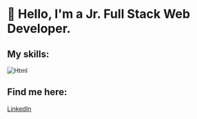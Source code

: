 # 👋 Hello, I'm a Jr. Full Stack Web Developer.

## My skills:

![Html](https://img.shields.io/badge/Html-300C84?style=for-the-badge&logo=Html&logoColor=white&labelColor=101010)

## Find me here:

[LinkedIn](https://www.linkedin.com/in/annalisa-de-santis-354a7b205)

